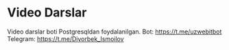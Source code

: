 # Video Darslar

Video darslar boti
Postgresqldan foydalanilgan.
Bot: https://t.me/uzwebitbot 
Telegram: https://t.me/Diyorbek_Ismoilov
